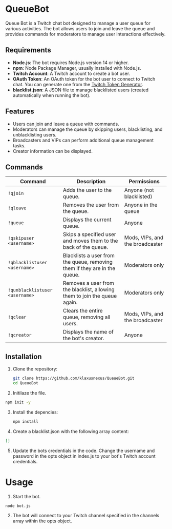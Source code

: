# QueueBot

Queue Bot is a Twitch chat bot designed to manage a user queue for various activities. The bot allows users to join and leave the queue and provides commands for moderators to manage user interactions effectively.

## Requirements

- **Node.js**: The bot requires Node.js version 14 or higher.
- **npm**: Node Package Manager, usually installed with Node.js.
- **Twitch Account**: A Twitch account to create a bot user.
- **OAuth Token**: An OAuth token for the bot user to connect to Twitch chat. You can generate one from the [Twitch Token Generator](https://twitchtokengenerator.com/).
- **blacklist.json**: A JSON file to manage blacklisted users (created automatically when running the bot).

## Features

- Users can join and leave a queue with commands.
- Moderators can manage the queue by skipping users, blacklisting, and unblacklisting users.
- Broadcasters and VIPs can perform additional queue management tasks.
- Creator information can be displayed.

## Commands

| Command                     | Description                                                                                   | Permissions                         |
|-----------------------------|-----------------------------------------------------------------------------------------------|-------------------------------------|
| `!qjoin`                    | Adds the user to the queue.                                                                  | Anyone (not blacklisted)            |
| `!qleave`                   | Removes the user from the queue.                                                              | Anyone in the queue                 |
| `!queue`                    | Displays the current queue.                                                                   | Anyone                              |
| `!qskipuser <username>`     | Skips a specified user and moves them to the back of the queue.                             | Mods, VIPs, and the broadcaster     |
| `!qblacklistuser <username>`| Blacklists a user from the queue, removing them if they are in the queue.                   | Moderators only                     |
| `!qunblacklistuser <username>` | Removes a user from the blacklist, allowing them to join the queue again.                | Moderators only                     |
| `!qclear`                   | Clears the entire queue, removing all users.                                                 | Mods, VIPs, and the broadcaster     |
| `!qcreator`                 | Displays the name of the bot's creator.                                                      | Anyone                              |

## Installation

1. Clone the repository:

   ```bash
   git clone https://github.com/klaxusnexus/QueueBot.git
   cd QueueBot
   ```

2. Initilaze the file.
  ```bash
  npm init -y
  ```

3. Install the depencies:
   ```bash
   npm install
   ```

4. Create a blacklist.json with the following array content:
  ```json
  []
  ```

5. Update the bots credentials in the code.
Change the username and password in the opts object in index.js to your bot's Twitch account credentials.

# Usage
1. Start the bot.
  ```bash
  node bot.js
  ```
2. The bot will connect to your Twitch channel specified in the channels array within the opts object.
